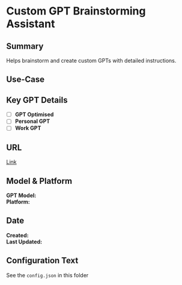 # Custom GPT Brainstorming Assistant

## Summary

Helps brainstorm and create custom GPTs with detailed instructions.

## Use-Case

## Key GPT Details

- [ ] **GPT Optimised**  
- [ ] **Personal GPT**  
- [ ] **Work GPT**

## URL

[Link](https://chatgpt.com/g/g-Sg1Uvkc5e-custom-gpt-creator)

## Model & Platform

**GPT Model:**  
**Platform:**

## Date


**Created:**   
**Last Updated:** 

## Configuration Text

See the `config.json` in this folder